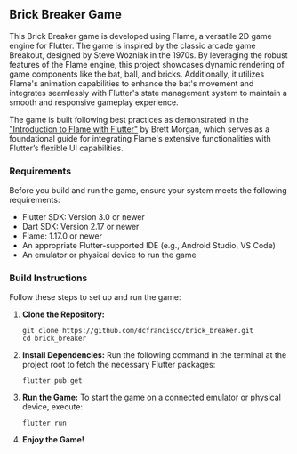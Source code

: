 ## Brick Breaker Game

This Brick Breaker game is developed using Flame, a versatile 2D game engine for Flutter. The game is inspired by the classic arcade game Breakout, designed by Steve Wozniak in the 1970s. By leveraging the robust features of the Flame engine, this project showcases dynamic rendering of game components like the bat, ball, and bricks. Additionally, it utilizes Flame's animation capabilities to enhance the bat's movement and integrates seamlessly with Flutter's state management system to maintain a smooth and responsive gameplay experience.

The game is built following best practices as demonstrated in the ["Introduction to Flame with Flutter"](https://codelabs.developers.google.com/codelabs/flutter-flame-brick-breaker) by Brett Morgan, which serves as a foundational guide for integrating Flame's extensive functionalities with Flutter’s flexible UI capabilities.

### Requirements

Before you build and run the game, ensure your system meets the following requirements:

- Flutter SDK: Version 3.0 or newer
- Dart SDK: Version 2.17 or newer
- Flame: 1.17.0 or newer
- An appropriate Flutter-supported IDE (e.g., Android Studio, VS Code)
- An emulator or physical device to run the game

### Build Instructions

Follow these steps to set up and run the game:

1. **Clone the Repository:**
   ```
   git clone https://github.com/dcfrancisco/brick_breaker.git
   cd brick_breaker
   ```

2. **Install Dependencies:**
   Run the following command in the terminal at the project root to fetch the necessary Flutter packages:
   ```
   flutter pub get
   ```

3. **Run the Game:**
   To start the game on a connected emulator or physical device, execute:
   ```
   flutter run
   ```

4. **Enjoy the Game!**
